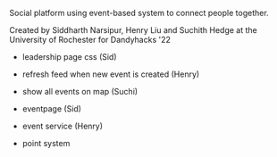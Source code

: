 Social platform using event-based system to connect people together.

Created by Siddharth Narsipur, Henry Liu and Suchith Hedge at the University of Rochester for Dandyhacks '22

- leadership page css (Sid)

- refresh feed when new event is created (Henry)

- show all events on map (Suchi)

- eventpage (Sid)

- event service (Henry)

- point system
